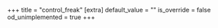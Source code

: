 +++
title = "control_freak"
[extra]
default_value = ""
is_override = false
od_unimplemented = true
+++